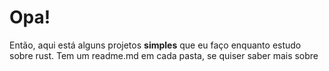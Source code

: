 # Opa!
Então, aqui está alguns projetos <strong>simples</strong> que eu faço enquanto estudo sobre rust.
Tem um readme.md em cada pasta, se quiser saber mais sobre